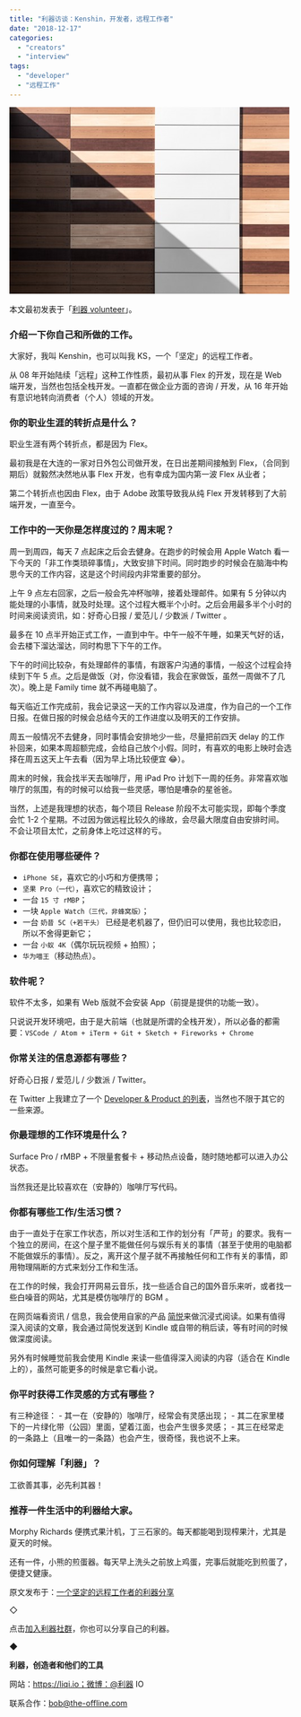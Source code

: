 ```yaml
---
title: "利器访谈：Kenshin，开发者，远程工作者"
date: "2018-12-17"
categories: 
  - "creators"
  - "interview"
tags: 
  - "developer"
  - "远程工作"
---
```


![Photo by Paweł Czerwiński on Unsplash-pichi](/images/50313-500x333.jpg)

本文最初发表于「[利器 volunteer](https://mp.weixin.qq.com/s/jp6CTcnpNMXLaIw7EKnx_A)」。

### 介绍一下你自己和所做的工作。

大家好，我叫 Kenshin，也可以叫我 KS，一个「坚定」的远程工作者。

从 08 年开始陆续「远程」这种工作性质，最初从事 Flex 的开发，现在是 Web 端开发，当然也包括全栈开发。一直都在做企业方面的咨询 / 开发，从 16 年开始有意识地转向消费者（个人）领域的开发。

### 你的职业生涯的转折点是什么？

职业生涯有两个转折点，都是因为 Flex。

最初我是在大连的一家对日外包公司做开发，在日出差期间接触到 Flex，（合同到期后）就毅然决然地从事 Flex 开发，也有幸成为国内第一波 Flex 从业者；

第二个转折点也因由 Flex，由于 Adobe 政策导致我从纯 Flex 开发转移到了大前端开发，一直至今。

### 工作中的一天你是怎样度过的？周末呢？

周一到周四，每天 7 点起床之后会去健身。在跑步的时候会用 Apple Watch 看一下今天的「非工作类琐碎事情」，大致安排下时间。同时跑步的时候会在脑海中构思今天的工作内容，这是这个时间段内非常重要的部分。

上午 9 点左右回家，之后一般会先冲杯咖啡，接着处理邮件。如果有 5 分钟以内能处理的小事情，就及时处理。这个过程大概半个小时。之后会用最多半个小时的时间来阅读资讯，如：好奇心日报 / 爱范儿 / 少数派 / Twitter 。

最多在 10 点半开始正式工作，一直到中午。中午一般不午睡，如果天气好的话，会去楼下溜达溜达，同时构思下下午的工作。

下午的时间比较杂，有处理邮件的事情，有跟客户沟通的事情，一般这个过程会持续到下午 5 点。之后是做饭（对，你没看错，我会在家做饭，虽然一周做不了几次）。晚上是 Family time 就不再碰电脑了。

每天临近工作完成前，我会记录这一天的工作内容以及进度，作为自己的一个工作日报。在做日报的时候会总结今天的工作进度以及明天的工作安排。

周五一般情况不去健身，同时事情会安排地少一些，尽量把前四天 delay 的工作补回来，如果本周超额完成，会给自己放个小假。同时，有喜欢的电影上映时会选择在周五这天上午去看（因为早上场比较便宜 😂）。

周末的时候，我会找半天去咖啡厅，用 iPad Pro 计划下一周的任务。非常喜欢咖啡厅的氛围，有的时候可以给我一些灵感，哪怕是嘈杂的星爸爸。

当然，上述是我理想的状态，每个项目 Release 阶段不太可能实现，即每个季度会忙 1-2 个星期。不过因为做远程比较久的缘故，会尽最大限度自由安排时间。不会让项目太忙，之前身体上吃过这样的亏。

### 你都在使用哪些硬件？

- `iPhone SE`，喜欢它的小巧和方便携带；
- `坚果 Pro（一代）`，喜欢它的精致设计；
- 一台 `15 寸 rMBP`；
- 一块 `Apple Watch（三代，非蜂窝版）`；
- 一台 `奶昔 5C（+若干头）` 已经是老机器了，但仍旧可以使用，我也比较恋旧，所以不舍得更新它；
- 一台 `小蚁 4K`（偶尔玩玩视频 + 拍照）；
- `华为喵王`（移动热点）。

### 软件呢？

软件不太多，如果有 Web 版就不会安装 App（前提是提供的功能一致）。

只说说开发环境吧，由于是大前端（也就是所谓的全栈开发），所以必备的都需要：`VSCode / Atom + iTerm + Git + Sketch + Fireworks + Chrome`

### 你常关注的信息源都有哪些？

好奇心日报 / 爱范儿 / 少数派 / Twitter。

在 Twitter 上我建立了一个 [Developer & Product 的列表](https://twitter.com/wanglei001/lists/develop-project)，当然也不限于其它的一些来源。

### 你最理想的工作环境是什么？

Surface Pro / rMBP + 不限量套餐卡 + 移动热点设备，随时随地都可以进入办公状态。

当然我还是比较喜欢在（安静的）咖啡厅写代码。

### 你都有哪些工作/生活习惯？

由于一直处于在家工作状态，所以对生活和工作的划分有「严苛」的要求。我有一个独立的房间，在这个屋子里不能做任何与娱乐有关的事情（甚至于使用的电脑都不能做娱乐的事情）。反之，离开这个屋子就不再接触任何和工作有关的事情，即用物理隔断的方式来划分工作和生活。

在工作的时候，我会打开网易云音乐，找一些适合自己的国外音乐来听，或者找一些白噪音的网站，尤其是模仿咖啡厅的 BGM 。

在网页端看资讯 / 信息，我会使用自家的产品 [简悦](https://ksria.com/simpread/)来做沉浸式阅读。如果有值得深入阅读的文章，我会通过简悦发送到 Kindle 或自带的稍后读，等有时间的时候做深度阅读。

另外有时候睡觉前我会使用 Kindle 来读一些值得深入阅读的内容（适合在 Kindle 上的），虽然可能更多的时候是拿它看小说。

### 你平时获得工作灵感的方式有哪些？

有三种途径： - 其一在（安静的）咖啡厅，经常会有灵感出现； - 其二在家里楼下的一片绿化带（公园）里面，望着江面，也会产生很多灵感； - 其三在经常走的一条路上（且唯一的一条路）也会产生，很奇怪，我也说不上来。

### 你如何理解「利器」？

工欲善其事，必先利其器！

### 推荐一件生活中的利器给大家。

Morphy Richards 便携式果汁机，丁三石家的。每天都能喝到现榨果汁，尤其是夏天的时候。

还有一件，小熊的煎蛋器。每天早上洗头之前放上鸡蛋，完事后就能吃到煎蛋了，便捷又健康。

原文发布于：[一个坚定的远程工作者的利器分享](https://kenshin.wang/blog/#/posts/9)

◇

点击[加入利器社群](https://mp.weixin.qq.com/s?__biz=MzA3NTgzNzU2NQ==&mid=400594784&idx=1&sn=a88b34faa7522206957d448d40ea0b31&scene=21#wechat_redirect)，你也可以分享自己的利器。

◆

**利器，创造者和他们的工具**

网站：https://liqi.io；微博：@利器 IO

联系合作：bob@the-offline.com
